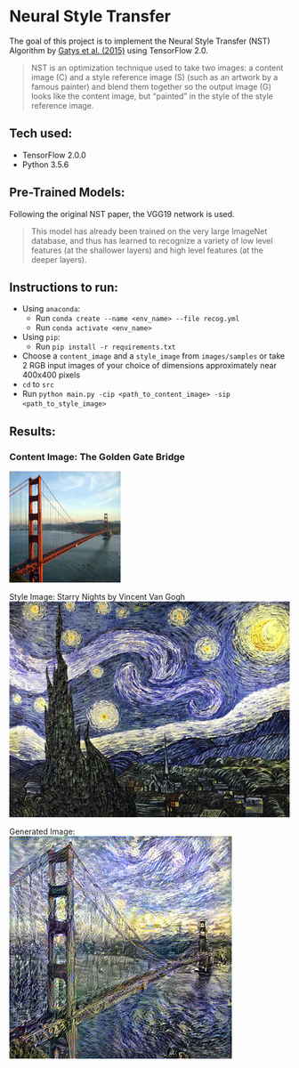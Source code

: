 # Neural Style Transfer
The goal of this project is to implement the Neural Style Transfer (NST) Algorithm by [Gatys et al. (2015)](https://arxiv.org/abs/1508.06576) using TensorFlow 2.0.
> NST is an optimization technique used to take two images: a content image (C) and a style reference image (S) (such as an artwork by a famous painter) and blend them together so the output image (G) looks like the content image, but “painted” in the style of the style reference image.

## Tech used:
- TensorFlow 2.0.0
- Python 3.5.6

## Pre-Trained Models:
Following the original NST paper, the VGG19 network is used.
> This model has already been trained on the very large ImageNet database, and thus has learned to recognize a variety of low level features (at the shallower layers) and high level features (at the deeper layers).

## Instructions to run:
- Using `anaconda`:
  - Run `conda create --name <env_name> --file recog.yml`
  - Run `conda activate <env_name>`
- Using `pip`:
  - Run `pip install -r requirements.txt`
- Choose a `content_image` and a `style_image` from `images/samples` or take 2 RGB input images of your choice of dimensions approximately near 400x400 pixels
- `cd` to `src`
- Run `python main.py -cip <path_to_content_image> -sip <path_to_style_image>`

## Results:
### Content Image: The Golden Gate Bridge <br>
<img src="./images/samples/golden_gate.jpg" width="200" height="200" />

Style Image: Starry Nights by Vincent Van Gogh
![OOPS](./images/samples/starry_night.jpg "Style Image")

Generated Image:
![OOPS](./images/output/18-03-2020-01:11:15.png "Generated Image")
